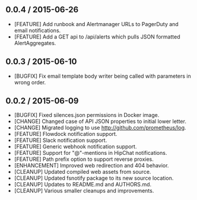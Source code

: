 ## 0.0.4 / 2015-06-26
* [FEATURE] Add runbook and Alertmanager URLs to PagerDuty and email notifications.
* [FEATURE] Add a GET api to /api/alerts which pulls JSON formatted AlertAggregates.

## 0.0.3 / 2015-06-10
* [BUGFIX] Fix email template body writer being called with parameters in wrong order.

## 0.0.2 / 2015-06-09

* [BUGFIX] Fixed silences.json permissions in Docker image.
* [CHANGE] Changed case of API JSON properties to initial lower letter.
* [CHANGE] Migrated logging to use http://github.com/prometheus/log.
* [FEATURE] Flowdock notification support.
* [FEATURE] Slack notification support.
* [FEATURE] Generic webhook notification support.
* [FEATURE] Support for "@"-mentions in HipChat notifications.
* [FEATURE] Path prefix option to support reverse proxies.
* [ENHANCEMENT] Improved web redirection and 404 behavior.
* [CLEANUP] Updated compiled web assets from source.
* [CLEANUP] Updated fsnotify package to its new source location.
* [CLEANUP] Updates to README.md and AUTHORS.md.
* [CLEANUP] Various smaller cleanups and improvements.
